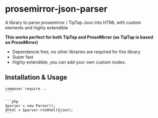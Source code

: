 # prosemirror-json-parser

A library to parse prosemirror / TipTap Json into HTML with custom elements and highly extendible

**This works perfect for both TipTap and ProseMirror (as TipTap is based on ProseMirror)**

+ Dependencie free, no other libraries are required for this library
+ Super fast
+ Highly extendible, you can add your own custom nodes.

## Installation & Usage

````
composer require ..
```

```php
$parser = new Parser();
$html = $parser->toHtml($json);
```

